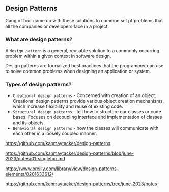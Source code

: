 ## Design Patterns

Gang of four came up with these solutions to common set pf problems that all the companies or developers face in a project.


### What are design patterns?

A `design pattern` is a general, reusable solution to a commonly occurring problem within a given context in software design. 

Design patterns are formalized best practices that the programmer can use to solve common problems when designing an application or system.

### Types of design patterns?
- `Creational design patterns` - Concerned with creation of an object. Creational design patterns provide various object creation mechanisms, which increase flexibility and reuse of existing code.
- `Structural design patterns` - tell how to structure our classes or code bases. Focuses on decoupling interface and implementation of classes and its objects. 
- `Behavioral design patterns` - how the classes will communicate with each other in a loosely coupled manner.

https://github.com/kanmaytacker/design-patterns

https://github.com/kanmaytacker/design-patterns/blob/june-2023/notes/01-singleton.md

https://www.oreilly.com/library/view/design-patterns-elements/0201633612/

https://github.com/kanmaytacker/design-patterns/tree/june-2023/notes

